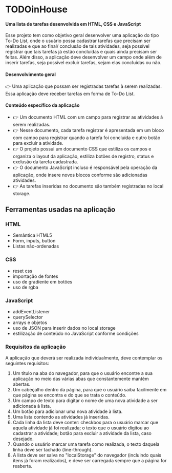 # TODOinHouse
#### Uma lista de tarefas desenvolvida em HTML, CSS e JavaScript

Esse projeto tem como objetivo geral desenvolver uma aplicação do tipo To-Do List, onde o usuário possa cadastrar tarefas que precisam ser realizadas e que ao final/ conclusão de tais atividades, seja possível registrar que tais tarefas já estão concluídas e quais ainda precisam ser feitas. Além disso, a aplicação deve desenvolver um campo onde além de inserir tarefas, seja possível excluir tarefas, sejam elas concluídas ou não.

#### Desenvolvimento geral
👉 Uma aplicação que possam ser registradas tarefas à serem realizadas. Essa aplicação deve receber tarefas em forma de To-Do List. 

#### Conteúdo específico da aplicação
- 👉 Um documento HTML com um campo para registrar as atividades à serem realizadas.
- 👉 Nesse documento, cada tarefa registrar é apresentada em um bloco com campo para registrar quando a tarefa foi concluída e outro botão para excluir a atividade.
- 👉 O projeto possui um documento CSS que estiliza os campos e organiza o layout da aplicação, estiliza botões de registro, status e exclusão da tarefa cadastrada.
- 👉 O documento JavaScript incluso é responsável pela operação da aplicação, onde insere novos blocos conforme são adicionadas atividades.
- 👉 As tarefas inseridas no documento são também registradas no local storage. 

## Ferramentas usadas na aplicação

### HTML
- Semântica HTML5
- Form, inputs, button
- Listas não-ordenadas

### CSS
- reset css
- importação de fontes
- uso de gradiente em botões
- uso de rgba

### JavaScript
- addEventListener
- querySelector
- arrays e objetos
- uso de JSON para inserir dados no local storage
- estilização de conteúdo no JavaScript conforme condições

### Requisitos da aplicação
A aplicação que deverá ser realizada individualmente, deve contemplar os seguintes requisitos:
1. Um título na aba do navegador, para que o usuário encontre a sua aplicação no meio das várias abas que constantemente mantém abertas.
2. Um cabeçalho dentro da página, para que o usuário saiba facilmente em que página se encontra e do que se trata o conteúdo.
3. Um campo de texto para digitar o nome de uma nova atividade a ser adicionada à lista.
4. Um botão para adicionar uma nova atividade à lista.
5. Uma lista contendo as atividades já inseridas.
6. Cada linha da lista deve conter: checkbox para o usuário marcar que aquela atividade já foi realizada; o texto que o usuário digitou ao cadastrar a atividade; botão para excluir a atividade da lista, caso desejado.
7. Quando o usuário marcar uma tarefa como realizada, o texto daquela linha deve ser tachado (line-through).
8. A lista deve ser salva no "localStorage" do navegador (incluindo quais itens já foram realizados), e deve ser carregada sempre que a página for reaberta.

